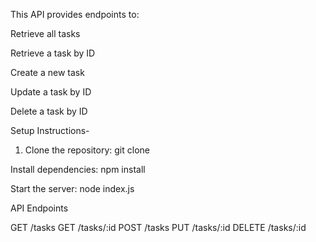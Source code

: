 This API provides endpoints to:

Retrieve all tasks

Retrieve a task by ID

Create a new task

Update a task by ID

Delete a task by ID


Setup Instructions-
1. Clone the repository:
git clone <your-repo-url>

Install dependencies:
npm install


Start the server:
node index.js

API Endpoints

GET /tasks
GET /tasks/:id
    POST /tasks
    PUT /tasks/:id
DELETE /tasks/:id

